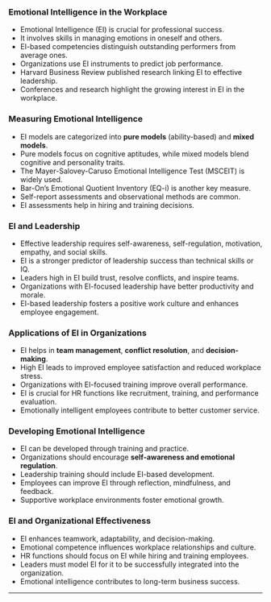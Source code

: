 
### **Emotional Intelligence in the Workplace**
- Emotional Intelligence (EI) is crucial for professional success.
- It involves skills in managing emotions in oneself and others.
- EI-based competencies distinguish outstanding performers from average ones.
- Organizations use EI instruments to predict job performance.
- Harvard Business Review published research linking EI to effective leadership.
- Conferences and research highlight the growing interest in EI in the workplace.

### **Measuring Emotional Intelligence**
- EI models are categorized into **pure models** (ability-based) and **mixed models**.
- Pure models focus on cognitive aptitudes, while mixed models blend cognitive and personality traits.
- The Mayer-Salovey-Caruso Emotional Intelligence Test (MSCEIT) is widely used.
- Bar-On’s Emotional Quotient Inventory (EQ-i) is another key measure.
- Self-report assessments and observational methods are common.
- EI assessments help in hiring and training decisions.

### **EI and Leadership**
- Effective leadership requires self-awareness, self-regulation, motivation, empathy, and social skills.
- EI is a stronger predictor of leadership success than technical skills or IQ.
- Leaders high in EI build trust, resolve conflicts, and inspire teams.
- Organizations with EI-focused leadership have better productivity and morale.
- EI-based leadership fosters a positive work culture and enhances employee engagement.

### **Applications of EI in Organizations**
- EI helps in **team management**, **conflict resolution**, and **decision-making**.
- High EI leads to improved employee satisfaction and reduced workplace stress.
- Organizations with EI-focused training improve overall performance.
- EI is crucial for HR functions like recruitment, training, and performance evaluation.
- Emotionally intelligent employees contribute to better customer service.

### **Developing Emotional Intelligence**
- EI can be developed through training and practice.
- Organizations should encourage **self-awareness and emotional regulation**.
- Leadership training should include EI-based development.
- Employees can improve EI through reflection, mindfulness, and feedback.
- Supportive workplace environments foster emotional growth.

### **EI and Organizational Effectiveness**
- EI enhances teamwork, adaptability, and decision-making.
- Emotional competence influences workplace relationships and culture.
- HR functions should focus on EI while hiring and training employees.
- Leaders must model EI for it to be successfully integrated into the organization.
- Emotional intelligence contributes to long-term business success.

---
